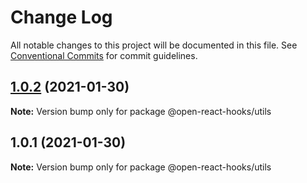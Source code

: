 # Change Log

All notable changes to this project will be documented in this file.
See [Conventional Commits](https://conventionalcommits.org) for commit guidelines.

## [1.0.2](https://github.com/open-react-hooks/open-react-hooks/compare/@open-react-hooks/utils@1.0.1...@open-react-hooks/utils@1.0.2) (2021-01-30)

**Note:** Version bump only for package @open-react-hooks/utils





## 1.0.1 (2021-01-30)

**Note:** Version bump only for package @open-react-hooks/utils
